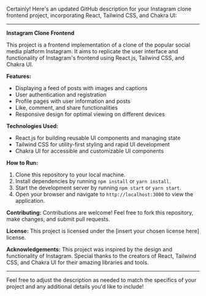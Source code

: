 Certainly! Here's an updated GitHub description for your Instagram clone frontend project, incorporating React, Tailwind CSS, and Chakra UI:

---

**Instagram Clone Frontend**

This project is a frontend implementation of a clone of the popular social media platform Instagram. It aims to replicate the user interface and functionality of Instagram's frontend using React.js, Tailwind CSS, and Chakra UI.

**Features:**
- Displaying a feed of posts with images and captions
- User authentication and registration
- Profile pages with user information and posts
- Like, comment, and share functionalities
- Responsive design for optimal viewing on different devices

**Technologies Used:**
- React.js for building reusable UI components and managing state
- Tailwind CSS for utility-first styling and rapid UI development
- Chakra UI for accessible and customizable UI components


**How to Run:**
1. Clone this repository to your local machine.
2. Install dependencies by running `npm install` or `yarn install`.
3. Start the development server by running `npm start` or `yarn start`.
4. Open your browser and navigate to `http://localhost:3000` to view the application.

**Contributing:**
Contributions are welcome! Feel free to fork this repository, make changes, and submit pull requests.

**License:**
This project is licensed under the [insert your chosen license here] license.

**Acknowledgements:**
This project was inspired by the design and functionality of Instagram. Special thanks to the creators of React, Tailwind CSS, and Chakra UI for their amazing libraries and tools.

---

Feel free to adjust the description as needed to match the specifics of your project and any additional details you'd like to include!
